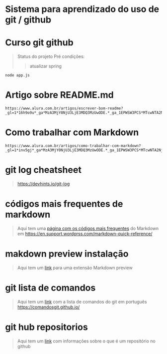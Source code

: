 # Sistema para aprendizado do uso de git / github
<h1> Curso git github</h1>

> Status do projeto
> Pré condições:
>> atualizar spring
```
node app.js
```
# Artigo sobre README.md
```
https://www.alura.com.br/artigos/escrever-bom-readme?_gl=1*16h9o9u*_ga*MzA3MjY0NjU3LjE3MDQ3MzUwODE.*_ga_1EPWSW3PCS*MTcwNTA2NjE2NS4xOC4xLjE3MDUwNjYyMDUuMC4wLjA.*_fplc*bDNlV3l4b2NjYnRKbEVJeG56QVMzTzlTS3NDZWtqbzdyc0xLJTJCSUQ4THpnS0xhR2ZkJTJCeG5lUzdnUmhBS1FvOGVDN3o4YU9Eb3Z5Z2NLejZlWWxWVTJrQUE3MnVHUSUyRnZjem9nZWd2b0dxaDdPdUtkRUVjeFBObVZTSzJTcEFnJTNEJTNE
```
# Como trabalhar com Markdown
```
https://www.alura.com.br/artigos/como-trabalhar-com-markdown?_gl=1*inv5gj*_ga*MzA3MjY0NjU3LjE3MDQ3MzUwODE.*_ga_1EPWSW3PCS*MTcwNTA2NjE2NS4xOC4xLjE3MDUwNjY2MDcuMC4wLjA.*_fplc*bDNlV3l4b2NjYnRKbEVJeG56QVMzTzlTS3NDZWtqbzdyc0xLJTJCSUQ4THpnS0xhR2ZkJTJCeG5lUzdnUmhBS1FvOGVDN3o4YU9Eb3Z5Z2NLejZlWWxWVTJrQUE3MnVHUSUyRnZjem9nZWd2b0dxaDdPdUtkRUVjeFBObVZTSzJTcEFnJTNEJTNE
```
# git log cheatsheet

> https://devhints.io/git-log

# códigos mais frequentes de markdown

> Aqui tem uma [página com os códigos mais frequentes](https://en.support.wordprss.com/markdown-quick-reference/) do Markdown em https://en.support.wordprss.com/markdown-quick-reference/
>
# makdown preview instalação

> Aqui tem um [link](https://marketplace.visualstudio.com/items?itemName=hbrok.markdown-preview-bitbucket) para uma extensão Markdown preview
>
# git lista de comandos
> 
> Aqui tem um [link](https://comandosgit.github.io/) com a lista de comandos do git em português https://comandosgit.github.io/
>
# git hub repositorios

> Aqui tem um [link](https://docs.github.com/pt/repositories/creating-and-managing-repositories/about-repositories) com informações sobre o que é um repositório no github
>
> 
